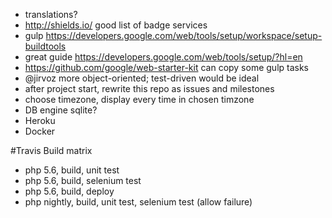 - translations?
- http://shields.io/ good list of badge services
- gulp https://developers.google.com/web/tools/setup/workspace/setup-buildtools
- great guide https://developers.google.com/web/tools/setup/?hl=en
- https://github.com/google/web-starter-kit can copy some gulp tasks
- @jirvoz more object-oriented; test-driven would be ideal
- after project start, rewrite this repo as issues and milestones
- choose timezone, display every time in chosen timzone
- DB engine sqlite?
- Heroku
- Docker

#Travis Build matrix
  - php 5.6, build, unit test
  - php 5.6, build, selenium test
  - php 5.6, build, deploy
  - php nightly, build, unit test, selenium test (allow failure)
